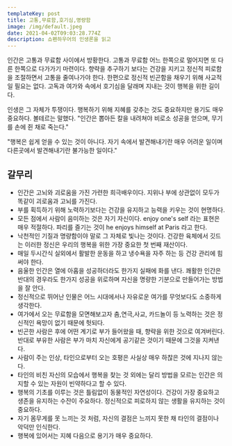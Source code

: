 ```yaml
---
templateKey: post
title: 고통,무료함,호기심,명량함
image: /img/default.jpeg
date: 2021-04-02T09:03:28.774Z
description: 쇼펜하우어의 인생론을 읽고
---
```

인간은 고통과 무료함 사이에서 방황한다. 고통과 무료함 어느 한쪽으로 멀어지면 또 다른 한쪽으로 다가가기 마련이다. 향략을 추구하기 보다는 건강을 지키고 정신적 피로함을 조절하면서 고통을 줄여나가야 한다. 한편으로 정신적 빈곤함을 채우기 위해 사교적일 필요는 없다. 고독과 여가와 속에서 호기심을 달래며 지내는 것이 행복을 위한 길이다. 

인생은 그 자체가 투쟁이다. 행복하기 위해 지혜를 갖추는 것도 중요하지만 용기도 매우 중요하다. 볼테르는 말했다. "인간은 뽑아든 칼을 내려쳐야 비로소 성공을 얻으며, 무기를 손에 쥔 채로 죽는다." 

"행복은 쉽게 얻을 수 있는 것이 아니다. 자기 속에서 발견해내기란 매우 어려운 일이며 다른곳에서 발견해내기란 불가능한 일이다."

## 갈무리

- 인간은 고뇌와 괴로움을 가진 가련한 희극배우이다. 지위나 부에 상관없이 모두가 똑같이 괴로움과 고뇌를 가진다.
- 부를 획득하기 위해 노력하기보다는 건강을 유지하고 능력을 키우는 것이 현명하다.
- 모든 점에서 사람이 음미하는 것은 자기 자신이다. enjoy one's self 라는 표현은 매우 적절하다. 파리를 즐기는 것이 he enjoys himself at Paris 라고 한다.
- 낙천적인 기질과 명량함이야 말로 그 자체로 빛나는 것이다. 건강한 육체에서 깃드는 이러한 정신은 우리의 행복을 위한 가장 중요한 첫 번째 재산이다.
- 매일 두시간식 실외에서 활발한 운동을 하고 냉수욕을 자주 하는 등 건강 관리에 힘써야 한다.
- 음울한 인간은 열에 아홉을 성공하더라도 한가지 실패에 화를 낸다. 쾌활한 인간은 반대의 경우라도 한가지 성공을 위로하며 자신을 명량한 기분으로 만들어가는 방법을 잘 안다.
- 정신적으로 뛰어난 인물은 어느 시대에서나 자유로운 여가를 무엇보다도 소중하게 생각한다.
- 여가에서 오는 무료함을 모면해보고자 춤,연극,사교, 카드놀이 등 노력하는 것은 정신적인 욕망이 없기 때문에 헛되다.
- 빈곤한 사람은 후에 어떤 계기로 부가 들어왔을 때, 향략을 위한 것으로 여겨버린다. 반대로 부유한 사람은 부가 마치 자신에게 공기같은 것이기 때문에 그것을 지켜낸다.
- 사람이 주는 인상, 타인으로부터 오는 호평은 사실상 매우 하찮은 것에 지나지 않는다.
- 타인의 비친 자신의 모습에서 행복을 찾는 것 외에는 달리 방법을 모르는 인간은 의지할 수 있는 자원이 빈약하다고 할 수 있다.
- 행복의 기초를 이루는 것은 틀림없이 동물적인 자연성이다. 건강이 가장 중요하고 생존을 유지하는 수잔이 주요하다. 정신적으로 피로하지 않는 생활을 유지하는 것이 중요하다.
- 자기 몸무게를 못 느끼는 것 처럼, 자신의 결점은 느끼지 못한 채 타인의 결점이나 악덕만 인식한다.
- 행복에 있어서는 지혜 다음으로 용기가 매우 중요하다.